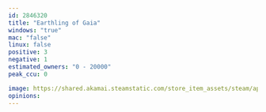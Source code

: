 ```yaml
---
id: 2846320
title: "Earthling of Gaia"
windows: "true"
mac: "false"
linux: false
positive: 3
negative: 1
estimated_owners: "0 - 20000"
peak_ccu: 0

image: https://shared.akamai.steamstatic.com/store_item_assets/steam/apps/2846320/header.jpg?t=1725278940
opinions:
---
```

